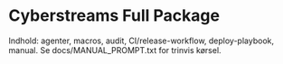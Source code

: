 # Cyberstreams Full Package
Indhold: agenter, macros, audit, CI/release-workflow, deploy-playbook, manual.
Se docs/MANUAL_PROMPT.txt for trinvis kørsel.
